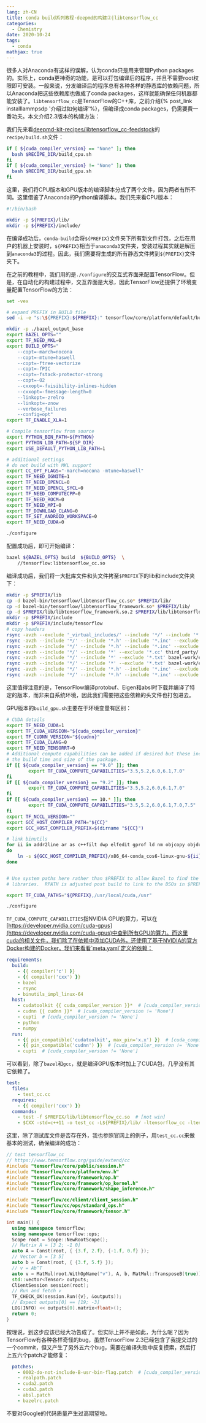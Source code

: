 ```yaml
---
lang: zh-CN
title: conda build系列教程·deepmd的构建②|libtensorflow_cc
categories:
  - Chemistry
date: 2020-10-24
tags:
  - conda
mathjax: true
---
```


很多人对Anaconda有这样的误解，认为conda只是用来管理Python packages的。实际上，conda更神奇的功能，是可以打包编译后的程序，并且不需要root权限即可安装。一般来说，分发编译后的程序总有各种各样的静态库的依赖问题，所以Anaconda把这些依赖库也做成了conda packages，这样就能确保任何机器都能安装了。`libtensorflow_cc`是TensorFlow的C++库，之前介绍{% post_link installlammpsdp '介绍过如何编译'%}，但编译成conda packages，仍需要费一番功夫。本文介绍2.3版本的构建方法：

我们先来看[deepmd-kit-recipes/libtensorflow_cc-feedstock](https://github.com/deepmd-kit-recipes/libtensorflow_cc-feedstock)的`recipe/build.sh`文件：

```sh
if [ ${cuda_compiler_version} == "None" ]; then
  bash $RECIPE_DIR/build_cpu.sh
fi
if [ ${cuda_compiler_version} != "None" ]; then
  bash $RECIPE_DIR/build_gpu.sh
fi
```

这里，我们将CPU版本和GPU版本的编译脚本分成了两个文件，因为两者有所不同。这里借鉴了Anaconda的Python编译脚本。我们先来看CPU版本：

```sh
#!/bin/bash

mkdir -p ${PREFIX}/lib/
mkdir -p ${PREFIX}/include/
```

在编译成功后，`conda-build`会将`${PREFIX}`文件夹下所有新文件打包，之后在用户的机器上安装时，`${PREFIX}`相当于`anaconda3`文件夹，安装过程其实就是解压到`anaconda3`的过程。因此，我们需要将生成的所有静态文件拷到`${PREFIX}`文件夹下。

在之前的教程中，我们用的是`./configure`的交互式界面来配置TensorFlow。但是，在自动化的构建过程中，交互界面是大忌，因此TensorFlow还提供了环境变量配置TensorFlow的方法：

```sh
set -vex

# expand PREFIX in BUILD file
sed -i -e "s:\${PREFIX}:${PREFIX}:" tensorflow/core/platform/default/build_config/BUILD

mkdir -p ./bazel_output_base
export BAZEL_OPTS=""
export TF_NEED_MKL=0
export BUILD_OPTS="
    --copt=-march=nocona
    --copt=-mtune=haswell
    --copt=-ftree-vectorize
    --copt=-fPIC
    --copt=-fstack-protector-strong
    --copt=-O2
    --cxxopt=-fvisibility-inlines-hidden
    --cxxopt=-fmessage-length=0
    --linkopt=-zrelro
    --linkopt=-znow
    --verbose_failures
    --config=opt"
export TF_ENABLE_XLA=1

# Compile tensorflow from source
export PYTHON_BIN_PATH=${PYTHON}
export PYTHON_LIB_PATH=${SP_DIR}
export USE_DEFAULT_PYTHON_LIB_PATH=1

# additional settings
# do not build with MKL support
export CC_OPT_FLAGS="-march=nocona -mtune=haswell"
export TF_NEED_IGNITE=1
export TF_NEED_OPENCL=0
export TF_NEED_OPENCL_SYCL=0
export TF_NEED_COMPUTECPP=0
export TF_NEED_ROCM=0
export TF_NEED_MPI=0
export TF_DOWNLOAD_CLANG=0
export TF_SET_ANDROID_WORKSPACE=0
export TF_NEED_CUDA=0

./configure
```

配置成功后，即可开始编译：

```sh
bazel ${BAZEL_OPTS} build  ${BUILD_OPTS}  \
	//tensorflow:libtensorflow_cc.so
```

编译成功后，我们将一大批库文件和头文件拷至`$PREFIX`下的lib和include文件夹下：

```sh
mkdir -p $PREFIX/lib
cp -d bazel-bin/tensorflow/libtensorflow_cc.so* $PREFIX/lib/
cp -d bazel-bin/tensorflow/libtensorflow_framework.so* $PREFIX/lib/
cp -d $PREFIX/lib/libtensorflow_framework.so.2 $PREFIX/lib/libtensorflow_framework.so
mkdir -p $PREFIX/include
mkdir -p $PREFIX/include/tensorflow
# copy headers
rsync -avzh --exclude '_virtual_includes/' --include '*/' --include '*.h' --include '*.inc' --exclude '*' bazel-genfiles/ $PREFIX/include/
rsync -avzh --include '*/' --include '*.h' --include '*.inc' --exclude '*' tensorflow/cc $PREFIX/include/tensorflow/
rsync -avzh --include '*/' --include '*.h' --include '*.inc' --exclude '*' tensorflow/core $PREFIX/include/tensorflow/
rsync -avzh --include '*/' --include '*' --exclude '*.cc' third_party/ $PREFIX/include/third_party/
rsync -avzh --include '*/' --include '*' --exclude '*.txt' bazel-work/external/eigen_archive/Eigen/ $PREFIX/include/Eigen/
rsync -avzh --include '*/' --include '*' --exclude '*.txt' bazel-work/external/eigen_archive/unsupported/ $PREFIX/include/unsupported/
rsync -avzh --include '*/' --include '*.h' --include '*.inc' --exclude '*' bazel-work/external/com_google_protobuf/src/google/ $PREFIX/include/google/
rsync -avzh --include '*/' --include '*.h' --include '*.inc' --exclude '*' bazel-work/external/com_google_absl/absl/ $PREFIX/include/absl/
```

这里值得注意的是，TensorFlow编译protobuf、Eigen和absl时下载并编译了特定的版本，而非来自系统环境，因此我们需要把这些依赖的头文件也打包进去。

GPU版本的`build_gpu.sh`主要在于环境变量有区别：

```sh
# CUDA details
export TF_NEED_CUDA=1
export TF_CUDA_VERSION="${cuda_compiler_version}"
export TF_CUDNN_VERSION="${cudnn}"
export TF_CUDA_CLANG=0
export TF_NEED_TENSORRT=0
# Additional compute capabilities can be added if desired but these increase
# the build time and size of the package.
if [[ ${cuda_compiler_version} == "9.0" ]]; then
	    export TF_CUDA_COMPUTE_CAPABILITIES="3.5,5.2,6.0,6.1,7.0"
fi
if [[ ${cuda_compiler_version} == "9.2" ]]; then
	    export TF_CUDA_COMPUTE_CAPABILITIES="3.5,5.2,6.0,6.1,7.0"
fi
if [[ ${cuda_compiler_version} == 10.* ]]; then
	    export TF_CUDA_COMPUTE_CAPABILITIES="3.5,5.2,6.0,6.1,7.0,7.5"
fi
export TF_NCCL_VERSION=""
export GCC_HOST_COMPILER_PATH="${CC}"
export GCC_HOST_COMPILER_PREFIX=$(dirname "${CC}")

# link binutils
for ii in addr2line ar as c++filt dwp elfedit gprof ld nm objcopy objdump ranlib readelf size strings strip
do
	ln -s ${GCC_HOST_COMPILER_PREFIX}/x86_64-conda_cos6-linux-gnu-${ii} ${GCC_HOST_COMPILER_PREFIX}/${ii}
done


# Use system paths here rather than $PREFIX to allow Bazel to find the correct
# libraries.  RPATH is adjusted post build to link to the DSOs in $PREFIX

export TF_CUDA_PATHS="${PREFIX},/usr/local/cuda,/usr"

./configure
```

`TF_CUDA_COMPUTE_CAPABILITIES`指NVIDIA GPU的算力，可以在[https://developer.nvidia.com/cuda-gpus](https://developer.nvidia.com/cuda-gpus)中查到所有GPU的算力。而这里cuda的相关文件，我们除了在依赖中添加CUDA外，还使用了基于NVIDIA的官方Docker构建的Docker。我们来看看`meta.yaml`定义的依赖：

```yaml
requirements:
  build:
    - {{ compiler('c') }}
    - {{ compiler('cxx') }}
    - bazel
    - rsync
    - binutils_impl_linux-64
  host:
    - cudatoolkit {{ cuda_compiler_version }}*  # [cuda_compiler_version != 'None']
    - cudnn {{ cudnn }}*  # [cuda_compiler_version != 'None']
    - cupti  # [cuda_compiler_version != 'None']
    - python
    - numpy
  run:
    - {{ pin_compatible('cudatoolkit', max_pin='x.x') }}  # [cuda_compiler_version != 'None']
    - {{ pin_compatible('cudnn') }}  # [cuda_compiler_version != 'None']
    - cupti  # [cuda_compiler_version != 'None']
```

可以看到，除了`bazel`和`gcc`，就是编译GPU版本时加上了CUDA包，几乎没有其它依赖了。

```yaml
test:
  files:
    - test_cc.cc
  requires:
    - {{ compiler('cxx') }}
  commands:
    - test -f $PREFIX/lib/libtensorflow_cc.so  # [not win]
    - $CXX -std=c++11 -o test_cc -L${PREFIX}/lib/ -ltensorflow_cc -ltensorflow_framework -lrt -I${PREFIX}/include/ test_cc.cc && ./test_cc  # [not win]
```

这里，除了测试库文件是否存在外，我也参照官网上的例子，用`test_cc.cc`来做基本的测试，确保编译的成功：
```cpp
// test tensorflow_cc
// https://www.tensorflow.org/guide/extend/cc
#include "tensorflow/core/public/session.h"
#include "tensorflow/core/platform/env.h"
#include "tensorflow/core/framework/op.h"
#include "tensorflow/core/framework/op_kernel.h"
#include "tensorflow/core/framework/shape_inference.h"

#include "tensorflow/cc/client/client_session.h"
#include "tensorflow/cc/ops/standard_ops.h"
#include "tensorflow/core/framework/tensor.h"

int main() {
  using namespace tensorflow;
  using namespace tensorflow::ops;
  Scope root = Scope::NewRootScope();
  // Matrix A = [3 2; -1 0]
  auto A = Const(root, { {3.f, 2.f}, {-1.f, 0.f} });
  // Vector b = [3 5]
  auto b = Const(root, { {3.f, 5.f} });
  // v = Ab^T
  auto v = MatMul(root.WithOpName("v"), A, b, MatMul::TransposeB(true));
  std::vector<Tensor> outputs;
  ClientSession session(root);
  // Run and fetch v
  TF_CHECK_OK(session.Run({v}, &outputs));
  // Expect outputs[0] == [19; -3]
  LOG(INFO) << outputs[0].matrix<float>();
  return 0;
}
```

按理说，到这步应该已经大功告成了。但实际上并不是如此，为什么呢？因为TensorFlow有各种各样奇怪的bug，虽然TensorFlow 2.3已经包含了我提交过的一个commit，但又产生了另外五六个bug，需要在编译失败中反复摸索，然后打上五六个patch才能修复：
```yaml
  patches:
    - 0002-do-not-include-B-usr-bin-flag.patch  # [cuda_compiler_version != 'None']
    - realpath.patch
    - cuda2.patch
    - cuda3.patch
    - absl.patch
    - bazelrc.patch
```
不要对Google的代码质量产生过高期望啦。
